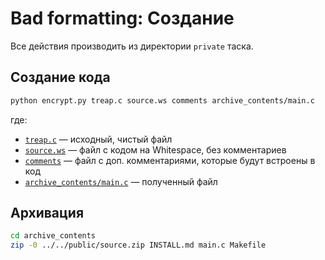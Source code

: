 # Bad formatting: Создание

Все действия производить из директории `private` таска.

## Создание кода

```bash
python encrypt.py treap.c source.ws comments archive_contents/main.c
```

где:  
* [`treap.c`](private/treap.c) — исходный, чистый файл
* [`source.ws`](private/source.ws) — файл с кодом на Whitespace, без комментариев
* [`comments`](private/comments) — файл с доп. комментариями, которые будут встроены в код
* [`archive_contents/main.c`](private/archive_contents/main.c) — полученный файл

## Архивация

```bash
cd archive_contents
zip -0 ../../public/source.zip INSTALL.md main.c Makefile
```